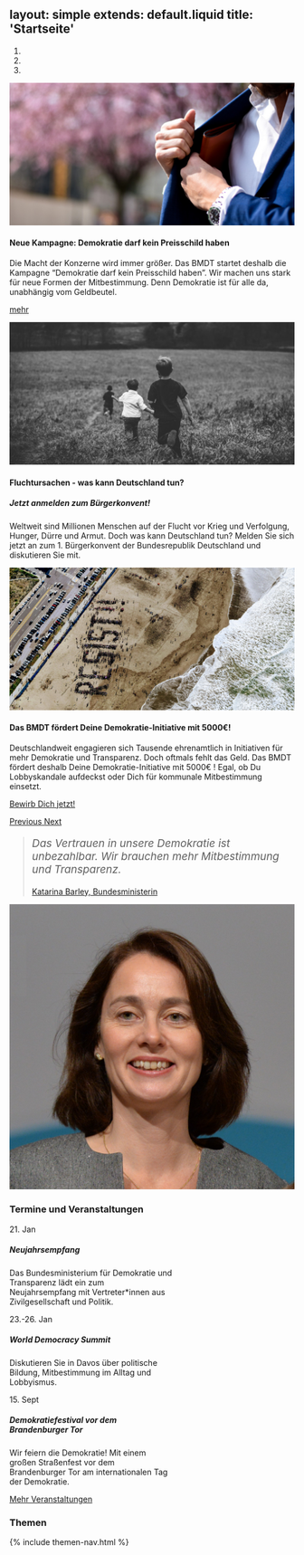 layout: simple
extends: default.liquid
title: 'Startseite'
---

<div class="bg-primary">
  <div class="container">
    <div id="carouselExampleIndicators" class="carousel slide" data-ride="carousel">
      <ol class="carousel-indicators">
        <li data-target="#carouselExampleIndicators" data-slide-to="0" class="active"></li>
        <li data-target="#carouselExampleIndicators" data-slide-to="1"></li>
        <li data-target="#carouselExampleIndicators" data-slide-to="2"></li>
      </ol>
      <div class="carousel-inner">
        <div class="carousel-item active">
          <img class="d-block w-100" src="/assets/images/kampagnen/preisschild.jpg" alt="Ein Mann zückt ein Umschlag aus der Innentasche seines Anzugs.">
            <div class="carousel-caption d-none p-3 mb-5 bg-dark text-light d-md-block text-left" style="right: 55%;">
              <h4 class="mb-3">Neue Kampagne: Demokratie darf kein Preisschild haben</h4>
              <p>Die Macht der Konzerne wird immer größer. Das BMDT startet deshalb die Kampagne “Demokratie darf kein Preisschild haben”. Wir machen uns stark für neue Formen der Mitbestimmung. Denn Demokratie ist für alle da, unabhängig vom Geldbeutel.</p>
              <p class="text-right"><a class="btn btn-outline-light" href="">mehr</a></p>
            </div>
        </div>
        <div class="carousel-item">
          <img class="d-block w-100" src="/assets/images/kampagnen/kinder-im-feld.jpg" alt="Ein Schwarz-weiß Photo, das zeigt wie Kinder auf einem Feld davon laufen.">
            <div class="carousel-caption d-none p-3 mb-5 bg-light text-dark d-md-block text-left" style="bottom: auto; top: 40px;">
              <h4 class="mb-3">Fluchtursachen - was kann Deutschland tun?</h4>
              <h5>Jetzt anmelden zum Bürgerkonvent!</h5>
              <p>Weltweit sind Millionen Menschen auf der Flucht vor Krieg und Verfolgung, Hunger, Dürre und Armut. Doch was kann Deutschland tun? Melden Sie sich jetzt an zum 1. Bürgerkonvent der Bundesrepublik Deutschland und diskutieren Sie mit.</p>
            </div>
        </div>
        <div class="carousel-item">
          <img class="d-block w-100" src="/assets/images/kampagnen/resist.jpg" alt="Ein Photo aus der Vogelperspektive auf dem Menschen auf einem Strand das Wort 'Resist' formen.">
            <div class="carousel-caption d-none p-3 mb-5 bg-light text-dark d-md-block text-left" style="left: 55%;">
              <h4 class="mb-3">Das BMDT fördert Deine Demokratie-Initiative mit 5000€!</h4>
              <p>Deutschlandweit engagieren sich Tausende ehrenamtlich in Initiativen für mehr Demokratie und Transparenz. Doch oftmals fehlt das Geld. Das BMDT fördert deshalb Deine Demokratie-Initiative mit 5000€ ! Egal, ob Du Lobbyskandale aufdeckst oder Dich für kommunale Mitbestimmung einsetzt.</p>
              <p class="text-center"><a href="#" class="btn btn-outline-primary">Bewirb Dich jetzt!</a></p>
            </div>
        </div>
      </div>
      <a class="carousel-control-prev" href="#carouselExampleIndicators" role="button" data-slide="prev">
        <span class="carousel-control-prev-icon" aria-hidden="true"></span>
        <span class="sr-only">Previous</span>
      </a>
      <a class="carousel-control-next" href="#carouselExampleIndicators" role="button" data-slide="next">
        <span class="carousel-control-next-icon" aria-hidden="true"></span>
        <span class="sr-only">Next</span>
      </a>
    </div>
    </div>
</div>

<div class="container">
  <div class="media">
    <div class="align-self-center media-body">
      <blockquote class="blockquote text-center"><p style="font-size: 1.35em; font-style: italic;">Das Vertrauen in unsere Demokratie ist unbezahlbar. Wir brauchen mehr Mitbestimmung und Transparenz.
      </p>
        <footer class="blockquote-footer text-right"><a href="/ministerium/ministerin/">Katarina Barley, Bundesministerin</a></footer>
    </blockquote>
    </div>
      <img class="m-5 align-self-center w-25 rounded-circle" src="/assets/images/barley.jpg" alt="Photo zeigt Katarina Barley." />
  </div>
</div>

<div class="bg-light my-5 py-5">
  <div class="container">
    <h3 class="mb-4 row">Termine und Veranstaltungen</h3>
    <div class="row">
      <div class="col">
          <div class="card border-light mb-3" style="max-width: 18rem;">
            <div class="card-header">21. Jan</div>
            <div class="card-body">
              <h5 class="card-title">Neujahrsempfang</h5>
              <p class="card-text">Das Bundesministerium für Demokratie und Transparenz lädt ein zum Neujahrsempfang mit Vertreter*innen aus Zivilgesellschaft und Politik.</p>
            </div>
          </div>
      </div>
      <div class="col">
          <div class="card border-light mb-3" style="max-width: 18rem;">
            <div class="card-header">23.-26. Jan</div>
            <div class="card-body">
              <h5 class="card-title">World Democracy Summit</h5>
              <p class="card-text">Diskutieren Sie in Davos über politische Bildung, Mitbestimmung im Alltag und Lobbyismus.</p>
            </div>
          </div>
      </div>
      <div class="col">
          <div class="card border-light mb-3" style="max-width: 18rem;">
            <div class="card-header">15. Sept</div>
            <div class="card-body">
              <h5 class="card-title">Demokratiefestival vor dem Brandenburger Tor</h5>
              <p class="card-text">Wir feiern die Demokratie! Mit einem großen Straßenfest vor dem Brandenburger Tor am internationalen Tag der Demokratie. </p>
            </div>
          </div>
      </div>
    </div>
    <p class="text-right">
        <a href="/service/veranstaltungen/" class="btn btn-outline-primary">Mehr Veranstaltungen</a>
    </p>
  </div>
</div>
<div class="container">
  <h3>Themen</h3>
  {% include themen-nav.html %}
</div>